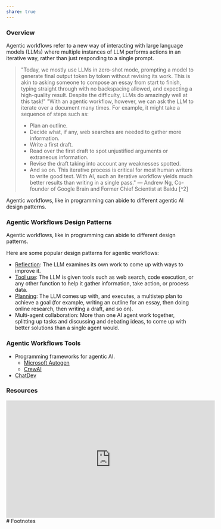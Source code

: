```yaml
---
share: true
---
```

### Overview

Agentic workflows refer to a new way of interacting with large language models (LLMs) where multiple instances of LLM performs actions in an iterative way, rather than just responding to a single prompt.

> "Today, we mostly use LLMs in zero-shot mode, prompting a model to generate final output token by token without revising its work. This is akin to asking someone to compose an essay from start to finish, typing straight through with no backspacing allowed, and expecting a high-quality result. Despite the difficulty, LLMs do amazingly well at this task!"
> "With an agentic workflow, however, we can ask the LLM to iterate over a document many times. For example, it might take a sequence of steps such as: 
> - Plan an outline. 
> - Decide what, if any, web searches are needed to gather more information. 
> - Write a first draft. 
> - Read over the first draft to spot unjustified arguments or extraneous information. 
> - Revise the draft taking into account any weaknesses spotted. 
> - And so on. 
> This iterative process is critical for most human writers to write good text. With AI, such an iterative workflow yields much better results than writing in a single pass."
> — Andrew Ng, Co-founder of Google Brain and Former Chief Scientist at Baidu [^2]

Agentic workflows, like in programming can abide to different agentic Al design patterns.

### Agentic Workflows Design Patterns

Agentic workflows, like in programming can abide to different design patterns.

Here are some popular design patterns for agentic workflows:

- [Reflection](https://x.com/AndrewYNg/status/1773393357022298617): The LLM examines its own work to come up with ways to improve it. 
- [Tool use](https://x.com/AndrewYNg/status/1775951610059141147): The LLM is given tools such as web search, code execution, or any other function to help it gather information, take action, or process data. 
- [Planning](https://x.com/AndrewYNg/status/1779606380665803144): The LLM comes up with, and executes, a multistep plan to achieve a goal (for example, writing an outline for an essay, then doing online research, then writing a draft, and so on). 
- Multi-agent collaboration: More than one AI agent work together, splitting up tasks and discussing and debating ideas, to come up with better solutions than a single agent would.

### Agentic Workflows Tools
- Programming frameworks for agentic AI.
	- [Microsoft Autogen](https://github.com/microsoft/autogen)
	- [CrewAI](https://github.com/joaomdmoura/crewai)
- [ChatDev](https://github.com/OpenBMB/ChatDev)

### Resources

<iframe width="560" height="315" src="https://www.youtube.com/embed/sal78ACtGTc?si=H4mU6MDkj6tAGspu" title="YouTube video player" frameborder="0" allow="accelerometer; autoplay; clipboard-write; encrypted-media; gyroscope; picture-in-picture; web-share" referrerpolicy="strict-origin-when-cross-origin" allowfullscreen></iframe>
# Footnotes

[^1]: https://twitter.com/AndrewYNg/status/1770897666702233815